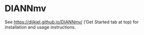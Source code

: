 
<!-- README.md is generated from README.Rmd. Please edit that file -->

# DIANNmv

<!-- badges: start -->
<!-- badges: end -->

See <https://dijkjel.github.io/DIANNmv/> (’Get Started tab at top) for
installation and usage instructions.

